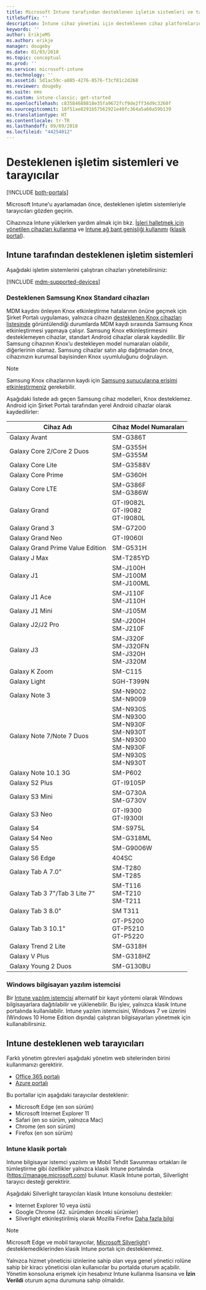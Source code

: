 ```yaml
---
title: Microsoft Intune tarafından desteklenen işletim sistemleri ve tarayıcılar
titleSuffix: ''
description: Intune cihaz yönetimi için desteklenen cihaz platformlarını ve tarayıcıları listeler
keywords: ''
author: ErikjeMS
ms.author: erikje
manager: dougeby
ms.date: 01/03/2018
ms.topic: conceptual
ms.prod: ''
ms.service: microsoft-intune
ms.technology: ''
ms.assetid: 5d1ac59c-a885-4276-8576-f3cf81c2d268
ms.reviewer: dougeby
ms.suite: ems
ms.custom: intune-classic; get-started
ms.openlocfilehash: c83584688818e35fa9672fcf9de2ff34d9c3260f
ms.sourcegitcommit: 18f51ae8291b57562921e40fc364a5a60a59b139
ms.translationtype: HT
ms.contentlocale: tr-TR
ms.lasthandoff: 09/09/2018
ms.locfileid: "44254012"
---
```

# <a name="supported-operating-systems-and-browsers"></a>Desteklenen işletim sistemleri ve tarayıcılar

[!INCLUDE [both-portals](./includes/note-for-both-portals.md)]

Microsoft Intune'u ayarlamadan önce, desteklenen işletim sistemleriyle tarayıcıları gözden geçirin.

Cihazınıza Intune yüklerken yardım almak için bkz. [İşleri halletmek için yönetilen cihazları kullanma](/intune-user-help/company-portal-frequently-asked-questions) ve [Intune ağ bant genişliği kullanımı](network-bandwidth-use.md) ([klasik portal](/intune-classic/get-started/network-bandwidth-use)).

## <a name="intune-supported-operating-systems"></a>Intune tarafından desteklenen işletim sistemleri

Aşağıdaki işletim sistemlerini çalıştıran cihazları yönetebilirsiniz:

[!INCLUDE [mdm-supported-devices](./includes/mdm-supported-devices.md)]

### <a name="supported-samsung-knox-standard-devices"></a>Desteklenen Samsung Knox Standard cihazları

MDM kaydını önleyen Knox etkinleştirme hatalarının önüne geçmek için Şirket Portalı uygulaması, yalnızca cihazın [desteklenen Knox cihazları listesinde](https://www.samsungknox.com/knox-supported-devices/knox-workspace) görüntülendiği durumlarda MDM kaydı sırasında Samsung Knox etkinleştirmesi yapmaya çalışır. Samsung Knox etkinleştirmesini desteklemeyen cihazlar, standart Android cihazlar olarak kaydedilir. Bir Samsung cihazının Knox’u destekleyen model numaraları olabilir, diğerlerinin olamaz. Samsung cihazlar satın alıp dağıtmadan önce, cihazınızın kurumsal bayisinden Knox uyumluluğunu doğrulayın.

> [!NOTE]
> Samsung Knox cihazlarının kaydı için [Samsung sunucularına erişimi etkinleştirmeniz](https://support.samsungknox.com/hc/articles/115013833108-Our-corporate-devices-are-behind-a-firewall-How-do-I-enable-Knox-Workspace-devices-to-contact-Samsung-servers) gerekebilir. 

Aşağıdaki listede adı geçen Samsung cihaz modelleri, Knox desteklemez. Android için Şirket Portalı tarafından yerel Android cihazlar olarak kaydedilirler:

| **Cihaz Adı** | **Cihaz Model Numaraları** |
| --- | --- |
| Galaxy Avant | SM-G386T |
| Galaxy Core 2/Core 2 Duos | SM-G355H<br>SM-G355M |
| Galaxy Core Lite | SM-G3588V |
| Galaxy Core Prime | SM-G360H |
| Galaxy Core LTE | SM-G386F<br>SM-G386W |
| Galaxy Grand | GT-I9082L<br>GT-I9082<br>GT-I9080L |
| Galaxy Grand 3 | SM-G7200 |
| Galaxy Grand Neo | GT-I9060I |
| Galaxy Grand Prime Value Edition | SM-G531H |
| Galaxy J Max | SM-T285YD |
| Galaxy J1 | SM-J100H<br>SM-J100M<br>SM-J100ML |
| Galaxy J1 Ace | SM-J110F<br>SM-J110H |
| Galaxy J1 Mini | SM-J105M |
| Galaxy J2/J2 Pro | SM-J200H<br>SM-J210F |
| Galaxy J3 | SM-J320F<br>SM-J320FN<br>SM-J320H<br>SM-J320M |
| Galaxy K Zoom | SM-C115 |
| Galaxy Light | SGH-T399N |
| Galaxy Note 3 | SM-N9002<br>SM-N9009 |
| Galaxy Note 7/Note 7 Duos | SM-N930S<br>SM-N9300<br>SM-N930F<br>SM-N930T<br>SM-N9300<br>SM-N930F<br>SM-N930S<br>SM-N930T |
| Galaxy Note 10.1 3G | SM-P602 |
| Galaxy S2 Plus | GT-I9105P |
| Galaxy S3 Mini | SM-G730A<br>SM-G730V |
| Galaxy S3 Neo | GT-I9300<br>GT-I9300I |
| Galaxy S4 | SM-S975L |
| Galaxy S4 Neo | SM-G318ML |
| Galaxy S5 | SM-G9006W |
| Galaxy S6 Edge | 404SC |
| Galaxy Tab A 7.0&quot; | SM-T280<br>SM-T285 |
| Galaxy Tab 3 7&quot;/Tab 3 Lite 7&quot; | SM-T116<br>SM-T210<br>SM-T211 |
| Galaxy Tab 3 8.0&quot; | SM T311 |
| Galaxy Tab 3 10.1&quot; | GT-P5200<br>GT-P5210<br>GT-P5220 |
| Galaxy Trend 2 Lite | SM-G318H |
| Galaxy V Plus | SM-G318HZ |
| Galaxy Young 2 Duos | SM-G130BU |


### <a name="windows-pc-software-client"></a>Windows bilgisayarı yazılım istemcisi

Bir [Intune yazılım istemcisi](/intune-classic/deploy-use/manage-windows-pcs-with-microsoft-intune) alternatif bir kayıt yöntemi olarak Windows bilgisayarlara dağıtılabilir ve yüklenebilir. Bu işlev, yalnızca klasik Intune portalında kullanılabilir. Intune yazılım istemcisini, Windows 7 ve üzerini (Windows 10 Home Edition dışında) çalıştıran bilgisayarları yönetmek için kullanabilirsiniz.

<!--  ### Exchange ActiveSync management

You can manage [Exchange ActiveSync devices](/intune-classic/deploy-use/mobile-device-management-with-exchange-activesync-and-microsoft-intune) from the Intune console. This option provides a limited set of management capabilities when compared to the other methods. See [Capabilities of built-in Mobile Device Management in Office 365](https://support.office.com/article/Capabilities-of-built-in-Mobile-Device-Management-for-Office-365-a1da44e5-7475-4992-be91-9ccec25905b0) for a list of supported devices.  -->

## <a name="intune-supported-web-browsers"></a>Intune desteklenen web tarayıcıları

Farklı yönetim görevleri aşağıdaki yönetim web sitelerinden birini kullanmanızı gerektirir.

- [Office 365 portalı](http://go.microsoft.com/fwlink/p/?LinkId=698854)
- [Azure portalı](https://portal.azure.com/)

Bu portallar için aşağıdaki tarayıcılar desteklenir:
- Microsoft Edge (en son sürüm)
- Microsoft Internet Explorer 11
- Safari (en so sürüm, yalnızca Mac)
- Chrome (en son sürüm)
- Firefox (en son sürüm)




### <a name="intune-classic-portal"></a>Intune klasik portalı

Intune bilgisayar istemci yazılımı ve Mobil Tehdit Savunması ortakları ile tümleştirme gibi özellikler yalnızca klasik Intune portalında (https://manage.microsoft.com) bulunur. Klasik Intune portalı, Silverlight tarayıcı desteği gerektirir.

Aşağıdaki Silverlight tarayıcıları klasik Intune konsolunu destekler:
- Internet Explorer 10 veya üstü
- Google Chrome (42. sürümden önceki sürümler)
- Silverlight etkinleştirilmiş olarak Mozilla Firefox [Daha fazla bilgi](https://go.microsoft.com/fwlink/?linkid=836872)

> [!Note]
> Microsoft Edge ve mobil tarayıcılar, [Microsoft Silverlight](https://msdn.microsoft.com/library/cc838158(v=vs.95).aspx)’ı desteklemediklerinden klasik Intune portalı için desteklenmez.

Yalnızca hizmet yöneticisi izinlerine sahip olan veya genel yönetici rolüne sahip bir kiracı yöneticisi olan kullanıcılar bu portalda oturum açabilir. Yönetim konsoluna erişmek için hesabınız Intune kullanma lisansına ve **İzin Verildi** oturum açma durumuna sahip olmalıdır.
